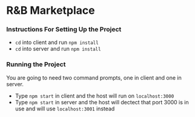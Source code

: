 # R&B Marketplace

### Instructions For Setting Up the Project

* `cd` into client and run `npm install`
* `cd` into server and run `npm install`


### Running the Project

You are going to need two command prompts, one in client and one in server.

* Type `npm start` in client and the host will run on `localhost:3000`
* Type `npm start` in server and the host will dectect that port 3000 is in use and will use `localhost:3001` instead
